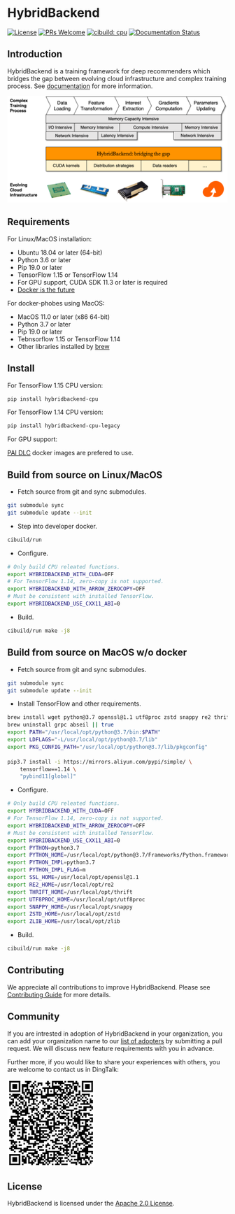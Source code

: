 # HybridBackend

[![License](https://img.shields.io/badge/License-Apache%202.0-blue.svg)](https://opensource.org/licenses/Apache-2.0)
[![PRs Welcome](https://img.shields.io/badge/PRs-welcome-brightgreen.svg?style=flat-square)](http://makeapullrequest.com)
[![cibuild: cpu](https://github.com/alibaba/HybridBackend/actions/workflows/cpu-cibuild.yaml/badge.svg?branch=main&event=push)](https://github.com/alibaba/HybridBackend/actions/workflows/cpu-cibuild.yaml)
[![Documentation Status](https://readthedocs.org/projects/hybridbackend/badge/?version=latest)](https://hybridbackend.readthedocs.io/en/latest/?badge=latest)

## Introduction

HybridBackend is a training framework for deep recommenders which bridges the
gap between evolving cloud infrastructure and complex training process. See
[documentation](https://hybridbackend.readthedocs.io/en/latest/) for more
information.

![bridging](images/bridging_the_gap.png)

## Requirements

For Linux/MacOS installation:

- Ubuntu 18.04 or later (64-bit)
- Python 3.6 or later
- Pip 19.0 or later
- TensorFlow 1.15 or TensorFlow 1.14
- For GPU support, CUDA SDK 11.3 or later is required
- [Docker is the future](https://docs.docker.com/engine/install/)

For docker-phobes using MacOS:

- MacOS 11.0 or later (x86 64-bit)
- Python 3.7 or later
- Pip 19.0 or later
- Tebnsorflow 1.15 or TensorFlow 1.14
- Other libraries installed by [brew](https://brew.sh/)

## Install

For TensorFlow 1.15 CPU version:

```bash
pip install hybridbackend-cpu
```

For TensorFlow 1.14 CPU version:

```bash
pip install hybridbackend-cpu-legacy
```

For GPU support:

[PAI DLC](https://www.aliyun.com/activity/bigdata/pai-dlc) docker images are
prefered to use.

## Build from source on Linux/MacOS

- Fetch source from git and sync submodules.

```bash
git submodule sync
git submodule update --init
```

- Step into developer docker.

```bash
cibuild/run
```

- Configure.

```bash
# Only build CPU releated functions.
export HYBRIDBACKEND_WITH_CUDA=OFF
# For TensorFlow 1.14, zero-copy is not supported.
export HYBRIDBACKEND_WITH_ARROW_ZEROCOPY=OFF
# Must be consistent with installed TensorFlow.
export HYBRIDBACKEND_USE_CXX11_ABI=0
```

- Build.

```bash
cibuild/run make -j8
```

## Build from source on MacOS w/o docker

- Fetch source from git and sync submodules.

```bash
git submodule sync
git submodule update --init
```

- Install TensorFlow and other requirements.

```bash
brew install wget python@3.7 openssl@1.1 utf8proc zstd snappy re2 thrift zlib
brew uninstall grpc abseil || true
export PATH="/usr/local/opt/python@3.7/bin:$PATH"
export LDFLAGS="-L/usr/local/opt/python@3.7/lib"
export PKG_CONFIG_PATH="/usr/local/opt/python@3.7/lib/pkgconfig"

pip3.7 install -i https://mirrors.aliyun.com/pypi/simple/ \
    tensorflow==1.14 \
    "pybind11[global]"
```

- Configure.

```bash
# Only build CPU releated functions.
export HYBRIDBACKEND_WITH_CUDA=OFF
# For TensorFlow 1.14, zero-copy is not supported.
export HYBRIDBACKEND_WITH_ARROW_ZEROCOPY=OFF
# Must be consistent with installed TensorFlow.
export HYBRIDBACKEND_USE_CXX11_ABI=0
export PYTHON=python3.7
export PYTHON_HOME=/usr/local/opt/python@3.7/Frameworks/Python.framework/Versions/Current
export PYTHON_IMPL=python3.7
export PYTHON_IMPL_FLAG=m
export SSL_HOME=/usr/local/opt/openssl@1.1
export RE2_HOME=/usr/local/opt/re2
export THRIFT_HOME=/usr/local/opt/thrift
export UTF8PROC_HOME=/usr/local/opt/utf8proc
export SNAPPY_HOME=/usr/local/opt/snappy
export ZSTD_HOME=/usr/local/opt/zstd
export ZLIB_HOME=/usr/local/opt/zlib
```

- Build.

```bash
cibuild/run make -j8
```

## Contributing

We appreciate all contributions to improve HybridBackend. Please see
[Contributing Guide](CONTRIBUTING.md) for more details.

## Community

If you are intrested in adoption of HybridBackend in your organization, you can
add your organization name to our [list of adopters](ADOPTERS.md) by submitting
a pull request. We will discuss new feature requirements with you in advance.

Further more, if you would like to share your experiences with others, you are
welcome to contact us in DingTalk:

<img src="images/hbcommunity.png" alt="community" width="200"/>

## License

HybridBackend is licensed under the [Apache 2.0 License](LICENSE).
